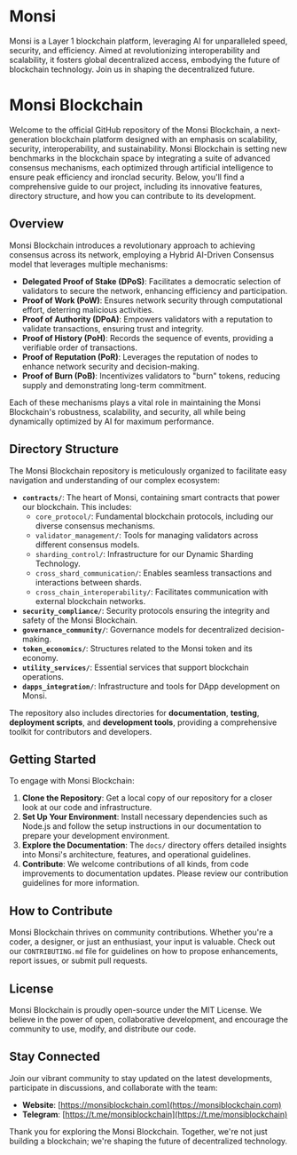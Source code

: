 # Monsi
Monsi is a Layer 1 blockchain platform, leveraging AI for unparalleled speed, security, and efficiency. Aimed at revolutionizing interoperability and scalability, it fosters global decentralized access, embodying the future of blockchain technology. Join us in shaping the decentralized future.

# Monsi Blockchain

Welcome to the official GitHub repository of the Monsi Blockchain, a next-generation blockchain platform designed with an emphasis on scalability, security, interoperability, and sustainability. Monsi Blockchain is setting new benchmarks in the blockchain space by integrating a suite of advanced consensus mechanisms, each optimized through artificial intelligence to ensure peak efficiency and ironclad security. Below, you'll find a comprehensive guide to our project, including its innovative features, directory structure, and how you can contribute to its development.

## Overview

Monsi Blockchain introduces a revolutionary approach to achieving consensus across its network, employing a Hybrid AI-Driven Consensus model that leverages multiple mechanisms:

- **Delegated Proof of Stake (DPoS)**: Facilitates a democratic selection of validators to secure the network, enhancing efficiency and participation.
- **Proof of Work (PoW)**: Ensures network security through computational effort, deterring malicious activities.
- **Proof of Authority (DPoA)**: Empowers validators with a reputation to validate transactions, ensuring trust and integrity.
- **Proof of History (PoH)**: Records the sequence of events, providing a verifiable order of transactions.
- **Proof of Reputation (PoR)**: Leverages the reputation of nodes to enhance network security and decision-making.
- **Proof of Burn (PoB)**: Incentivizes validators to "burn" tokens, reducing supply and demonstrating long-term commitment.

Each of these mechanisms plays a vital role in maintaining the Monsi Blockchain's robustness, scalability, and security, all while being dynamically optimized by AI for maximum performance.

## Directory Structure

The Monsi Blockchain repository is meticulously organized to facilitate easy navigation and understanding of our complex ecosystem:

- **`contracts/`**: The heart of Monsi, containing smart contracts that power our blockchain. This includes:
  - `core_protocol/`: Fundamental blockchain protocols, including our diverse consensus mechanisms.
  - `validator_management/`: Tools for managing validators across different consensus models.
  - `sharding_control/`: Infrastructure for our Dynamic Sharding Technology.
  - `cross_shard_communication/`: Enables seamless transactions and interactions between shards.
  - `cross_chain_interoperability/`: Facilitates communication with external blockchain networks.
- **`security_compliance/`**: Security protocols ensuring the integrity and safety of the Monsi Blockchain.
- **`governance_community/`**: Governance models for decentralized decision-making.
- **`token_economics/`**: Structures related to the Monsi token and its economy.
- **`utility_services/`**: Essential services that support blockchain operations.
- **`dapps_integration/`**: Infrastructure and tools for DApp development on Monsi.

The repository also includes directories for **documentation**, **testing**, **deployment scripts**, and **development tools**, providing a comprehensive toolkit for contributors and developers.

## Getting Started

To engage with Monsi Blockchain:

1. **Clone the Repository**: Get a local copy of our repository for a closer look at our code and infrastructure.
2. **Set Up Your Environment**: Install necessary dependencies such as Node.js and follow the setup instructions in our documentation to prepare your development environment.
3. **Explore the Documentation**: The `docs/` directory offers detailed insights into Monsi's architecture, features, and operational guidelines.
4. **Contribute**: We welcome contributions of all kinds, from code improvements to documentation updates. Please review our contribution guidelines for more information.

## How to Contribute

Monsi Blockchain thrives on community contributions. Whether you're a coder, a designer, or just an enthusiast, your input is valuable. Check out our `CONTRIBUTING.md` file for guidelines on how to propose enhancements, report issues, or submit pull requests.

## License

Monsi Blockchain is proudly open-source under the MIT License. We believe in the power of open, collaborative development, and encourage the community to use, modify, and distribute our code.

## Stay Connected

Join our vibrant community to stay updated on the latest developments, participate in discussions, and collaborate with the team:

- **Website**: [https://monsiblockchain.com](https://monsiblockchain.com)
- **Telegram**: [https://t.me/monsiblockchain](https://t.me/monsiblockchain)

Thank you for exploring the Monsi Blockchain. Together, we're not just building a blockchain; we're shaping the future of decentralized technology.
